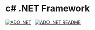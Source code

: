 # c# .NET Framework
[![ADO .NET](https://img.shields.io/badge/ADO.NET-Database-%238A2BE2.svg?style=for-the-badge&logo=visual-studio-code&logoColor=white)](https://github.com/parksanghan/Csharp.NET/tree/main/.NET%20SQL%20ADO%20Database)
&nbsp;
[![ADO .NET README](https://img.shields.io/badge/ADO.NET-Database-%238A2BE2.svg?style=for-the-badge&logo=visual-studio-code&logoColor=white)](README/ADO%20NET%20DataBase.md)
